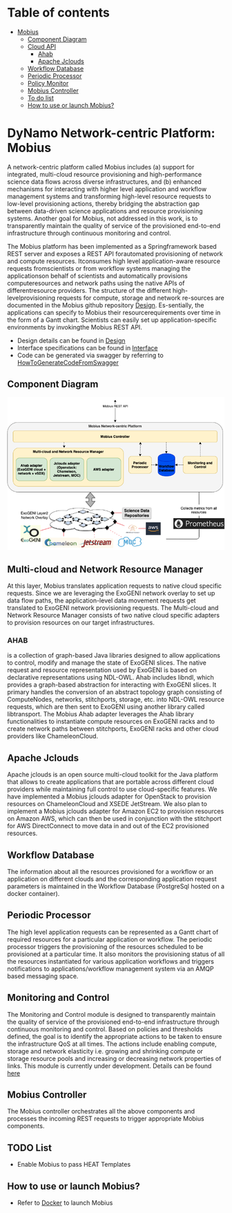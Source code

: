 # Table of contents

- [Mobius](#Mobius)
  - [Component Diagram](#component)
  - [Cloud API](#api)
    - [Ahab](#ahab)
    - [Apache Jclouds](#jclouds)
  - [Workflow Database](#db)
  - [Periodic Processor](#pp)
  - [Policy Monitor](#pm)
  - [Mobius Controller](#mc)
  - [To do list](#todo)
  - [How to use or launch Mobius?](#docker)
# <a name="Mobius"></a>DyNamo Network-centric Platform: Mobius
A network-centric platform called Mobius includes (a) support for integrated, multi-cloud resource provisioning and high-performance science data flows across diverse infrastructures, and (b) enhanced mechanisms for interacting with higher level application and workflow management systems and transforming high-level resource requests to low-level provisioning actions, thereby bridging the abstraction gap between data-driven science applications and resource provisioning systems. Another goal for Mobius, not addressed in this work, is to transparently maintain the quality of service of the provisioned end-to-end infrastructure through continuous monitoring and control.

The  Mobius  platform  has  been  implemented  as  a  Springframework  based  REST  server  and  exposes  a  REST  API  forautomated provisioning of network and compute resources. Itconsumes high level application-aware resource requests fromscientists or from workflow systems managing the applicationson  behalf  of  scientists  and  automatically  provisions  computeresources and network paths using the native APIs of differentresource  providers.  The  structure  of  the  different  high-levelprovisioning  requests  for  compute,  storage  and  network  re-sources are documented in the Mobius github repository [Design](./mobius/Readme.md). Es-sentially, the applications can specify to Mobius their resourcerequirements over time in the form of a Gantt chart. Scientists can easily set up application-specific environments by invokingthe Mobius REST API. 


- Design details can be found in [Design](./mobius/Readme.md)
- Interface specifications can be found in [Interface](./mobius/Interface.md)
- Code can be generated via swagger by referring to [HowToGenerateCodeFromSwagger](./mobius/HowToGenerateCodeFromSwagger.md)
## <a name="component"></a>Component Diagram
![Component Diagram](./mobius/plantuml/images/mobius.png)

## <a name="api"></a> Multi-cloud and Network Resource Manager
At this layer, Mobius translates application requests to native cloud specific requests. Since we are leveraging the ExoGENI network overlay to set up data flow paths, the application-level data movement requests get translated to ExoGENI network provisioning requests. The Multi-cloud and Network Resource Manager consists of two native cloud specific adapters to provision resources on our target infrastructures.

### <a name="ahab"></a> AHAB 
is a collection of graph-based Java libraries designed to allow applications to control, modify and manage the state of ExoGENI slices. The native request and resource representation used by ExoGENI is based on declarative representations using NDL-OWL. Ahab includes libndl, which provides a graph-based abstraction for interacting with ExoGENI slices. It primary handles the conversion of an abstract topology graph consisting of ComputeNodes, networks, stitchports, storage, etc. into NDL-OWL resource requests, which are then sent to ExoGENI using another library called libtransport. The Mobius Ahab adapter leverages the Ahab library functionalities to instantiate compute resources on ExoGENI racks and to create network paths between stitchports, ExoGENI racks and other cloud providers like ChameleonCloud. 

## <a name="jclouds"></a> Apache Jclouds
Apache jclouds is an open source multi-cloud toolkit for the Java platform that allows to create applications that are portable across different cloud providers while maintaining full control to use cloud-specific features. We have implemented a Mobius jclouds adapter for OpenStack to provision resources on ChameleonCloud and XSEDE JetStream. We also plan to implement a Mobius jclouds adapter for Amazon EC2 to provision resources on Amazon AWS, which can then be used in conjunction with the stitchport for AWS DirectConnect to move data in and out of the EC2 provisioned resources.

## <a name="db"></a> Workflow Database
The information about all the resources provisioned for a workflow or an application on different clouds and the corresponding application request parameters is maintained in the  Workflow Database (PostgreSql hosted on a docker container).

## <a name="pp"></a> Periodic Processor
The high level application requests can be represented as a Gantt chart of required resources for a particular application or workflow. The periodic processor triggers the provisioning of the resources scheduled to be provisioned at a particular time. It also monitors the provisioning status of all the resources instantiated for various application workflows and triggers notifications to applications/workflow management system via an AMQP based messaging space.

## <a name="pm"></a> Monitoring and Control
The Monitoring and Control module is designed to transparently maintain the quality of service of the provisioned end-to-end infrastructure through continuous monitoring and control. Based on policies and thresholds defined, the goal is to identify the appropriate actions to be taken to ensure the infrastructure QoS at all times. The actions include enabling compute, storage and network elasticity i.e. growing and shrinking compute or storage resource pools and increasing or decreasing network properties of links. This module is currently under development. Details can be found [here](./monitoring/Readme.md)

## <a name="mc"></a> Mobius Controller
The Mobius controller orchestrates all the above components and processes the incoming REST requests to trigger appropriate Mobius components. 

## <a name="todo"></a>TODO List
- Enable Mobius to pass HEAT Templates
## <a name="docker"></a>How to use or launch Mobius?
- Refer to [Docker](./docker/Readme.md) to launch Mobius
